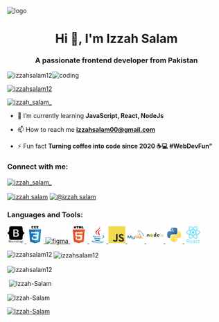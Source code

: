 ![logo](https://github.com/Izzah-Salam/Izzah-Salam/blob/main/my%20banner.png)
<h1 align="center">Hi 👋, I'm Izzah Salam</h1>
<h3 align="center">A passionate frontend developer from Pakistan</h3>
<img align="right" alt="coding" width="400" src="https://user-images.githubusercontent.com/59734313/157189039-c09b3e38-9f42-42c0-ab54-14f1574190a7.gif">
<p align="left"> <img src="https://komarev.com/ghpvc/?username=izzahsalam12&label=Profile%20views&color=0e75b6&style=flat" alt="izzahsalam12" /> </p>

<p align="left"> <a href="https://github.com/ryo-ma/github-profile-trophy"><img src="https://github-profile-trophy.vercel.app/?username=izzahsalam12" alt="izzahsalam12" /></a> </p>

<p align="left"> <a href="https://twitter.com/izzah_salam_" target="blank"><img src="https://img.shields.io/twitter/follow/izzah_salam_?logo=twitter&style=for-the-badge" alt="izzah_salam_" /></a> </p>

- 🌱 I’m currently learning **JavaScript, React, NodeJs**

- 📫 How to reach me **izzahsalam00@gmail.com**

- ⚡ Fun fact **Turning coffee into code since 2020 ☕💻 #WebDevFun"**

<h3 align="left">Connect with me:</h3>
<p align="left">
<a href="https://twitter.com/izzah_salam_" target="blank"><img align="center" src="https://raw.githubusercontent.com/rahuldkjain/github-profile-readme-generator/master/src/images/icons/Social/twitter.svg" alt="izzah_salam_" height="30" width="40" /></a>
  
<a href="https://linkedin.com/in/izzah salam" target="blank"><img align="center" src="https://raw.githubusercontent.com/rahuldkjain/github-profile-readme-generator/master/src/images/icons/Social/linked-in-alt.svg" alt="izzah salam" height="30" width="40" /></a>
<a href="https://medium.com/@izzah salam" target="blank"><img align="center" src="https://raw.githubusercontent.com/rahuldkjain/github-profile-readme-generator/master/src/images/icons/Social/medium.svg" alt="@izzah salam" height="30" width="40" /></a>
</p>

<h3 align="left">Languages and Tools:</h3>
<p align="left"> <a href="https://getbootstrap.com" target="_blank" rel="noreferrer"> <img src="https://raw.githubusercontent.com/devicons/devicon/master/icons/bootstrap/bootstrap-plain-wordmark.svg" alt="bootstrap" width="40" height="40"/> </a> <a href="https://www.w3schools.com/css/" target="_blank" rel="noreferrer"> <img src="https://raw.githubusercontent.com/devicons/devicon/master/icons/css3/css3-original-wordmark.svg" alt="css3" width="40" height="40"/> </a> <a href="https://www.figma.com/" target="_blank" rel="noreferrer"> <img src="https://www.vectorlogo.zone/logos/figma/figma-icon.svg" alt="figma" width="40" height="40"/> </a> <a href="https://www.w3.org/html/" target="_blank" rel="noreferrer"> <img src="https://raw.githubusercontent.com/devicons/devicon/master/icons/html5/html5-original-wordmark.svg" alt="html5" width="40" height="40"/> </a> <a href="https://www.java.com" target="_blank" rel="noreferrer"> <img src="https://raw.githubusercontent.com/devicons/devicon/master/icons/java/java-original.svg" alt="java" width="40" height="40"/> </a> <a href="https://developer.mozilla.org/en-US/docs/Web/JavaScript" target="_blank" rel="noreferrer"> <img src="https://raw.githubusercontent.com/devicons/devicon/master/icons/javascript/javascript-original.svg" alt="javascript" width="40" height="40"/> </a> <a href="https://www.mysql.com/" target="_blank" rel="noreferrer"> <img src="https://raw.githubusercontent.com/devicons/devicon/master/icons/mysql/mysql-original-wordmark.svg" alt="mysql" width="40" height="40"/> </a> <a href="https://nodejs.org" target="_blank" rel="noreferrer"> <img src="https://raw.githubusercontent.com/devicons/devicon/master/icons/nodejs/nodejs-original-wordmark.svg" alt="nodejs" width="40" height="40"/> </a> <a href="https://www.python.org" target="_blank" rel="noreferrer"> <img src="https://raw.githubusercontent.com/devicons/devicon/master/icons/python/python-original.svg" alt="python" width="40" height="40"/> </a> <a href="https://reactjs.org/" target="_blank" rel="noreferrer"> <img src="https://raw.githubusercontent.com/devicons/devicon/master/icons/react/react-original-wordmark.svg" alt="react" width="40" height="40"/> </a> </p>

<p><img align="left" src="https://github-readme-stats.vercel.app/api/top-langs?username=izzahsalam12&show_icons=true&locale=en&layout=compact" alt="izzahsalam12" /></p>

<p>&nbsp;<img align="center" src="https://github-readme-stats.vercel.app/api?username=izzahsalam12&show_icons=true&locale=en" alt="izzahsalam12" /></p>

<p><img align="center" src="https://github-readme-streak-stats.herokuapp.com/?user=izzahsalam12&" alt="izzahsalam12" /></p>

<p>&nbsp;<img align="center" src="https://github-readme-stats.vercel.app/api?username=Izzah-Salam&show_icons=true&locale=en" alt="Izzah-Salam" /></p>

<p><img align="center" src="https://github-readme-streak-stats.herokuapp.com/?user=Izzah-Salam&" alt="Izzah-Salam" /></p>

<p align="left"> <a href="https://github.com/ryo-ma/github-profile-trophy"><img src="https://github-profile-trophy.vercel.app/?username=Izzah-Salam" alt="Izzah-Salam" /></a> </p>


